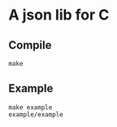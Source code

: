 A json lib for C
================

Compile
-------

    make

Example
-------

    make example
    example/example

